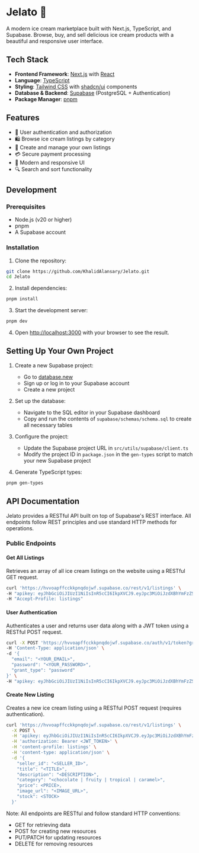 # Jelato 🍦

A modern ice cream marketplace built with Next.js, TypeScript, and Supabase. Browse, buy, and sell delicious ice cream products with a beautiful and responsive user interface.

## Tech Stack

- **Frontend Framework**: [Next.js](https://nextjs.org/) with [React](https://reactjs.org/)
- **Language**: [TypeScript](https://www.typescriptlang.org/)
- **Styling**: [Tailwind CSS](https://tailwindcss.com/) with [shadcn/ui](https://ui.shadcn.com/) components
- **Database & Backend**: [Supabase](https://supabase.com/) (PostgreSQL + Authentication)
- **Package Manager**: [pnpm](https://pnpm.io/)

## Features

- 🔐 User authentication and authorization
- 🛍️ Browse ice cream listings by category
- 📝 Create and manage your own listings
- 💳 Secure payment processing
- 🎨 Modern and responsive UI
- 🔍 Search and sort functionality

## Development

### Prerequisites

- Node.js (v20 or higher)
- pnpm
- A Supabase account

### Installation

1. Clone the repository:

```sh
git clone https://github.com/KhalidAlansary/Jelato.git
cd Jelato
```

2. Install dependencies:

```sh
pnpm install
```

3. Start the development server:

```sh
pnpm dev
```

4. Open [http://localhost:3000](http://localhost:3000) with your browser to see the result.

## Setting Up Your Own Project

1. Create a new Supabase project:

   - Go to [database.new](https://database.new)
   - Sign up or log in to your Supabase account
   - Create a new project

2. Set up the database:

   - Navigate to the SQL editor in your Supabase dashboard
   - Copy and run the contents of `supabase/schemas/schema.sql` to create all necessary tables

3. Configure the project:

   - Update the Supabase project URL in `src/utils/supabase/client.ts`
   - Modify the project ID in `package.json` in the `gen-types` script to match your new Supabase project

4. Generate TypeScript types:

```sh
pnpm gen-types
```

## API Documentation

Jelato provides a RESTful API built on top of Supabase's REST interface. All endpoints follow REST principles and use standard HTTP methods for operations.

### Public Endpoints

#### Get All Listings

Retrieves an array of all ice cream listings on the website using a RESTful GET request.

```sh
curl 'https://hvvoapffcckkpnqdojwf.supabase.co/rest/v1/listings' \
-H "apikey: eyJhbGciOiJIUzI1NiIsInR5cCI6IkpXVCJ9.eyJpc3MiOiJzdXBhYmFzZSIsInJlZiI6Imh2dm9hcGZmY2Nra3BucWRvandmIiwicm9sZSI6ImFub24iLCJpYXQiOjE3NDY3MTc2MzcsImV4cCI6MjA2MjI5MzYzN30.4qge7VgoIHI69930ObL5xDniodCGQXyhCFx_E_Wi7Jk" \
-H "Accept-Profile: listings"
```

#### User Authentication

Authenticates a user and returns user data along with a JWT token using a RESTful POST request.

```sh
curl -X POST 'https://hvvoapffcckkpnqdojwf.supabase.co/auth/v1/token?grant_type=password' \
-H 'Content-Type: application/json' \
-d '{
  "email": "<YOUR_EMAIL>",
  "password": "<YOUR_PASSWORD>",
  "grant_type": "password"
}' \
-H "apikey: eyJhbGciOiJIUzI1NiIsInR5cCI6IkpXVCJ9.eyJpc3MiOiJzdXBhYmFzZSIsInJlZiI6Imh2dm9hcGZmY2Nra3BucWRvandmIiwicm9sZSI6ImFub24iLCJpYXQiOjE3NDY3MTc2MzcsImV4cCI6MjA2MjI5MzYzN30.4qge7VgoIHI69930ObL5xDniodCGQXyhCFx_E_Wi7Jk"
```

#### Create New Listing

Creates a new ice cream listing using a RESTful POST request (requires authentication).

```sh
curl 'https://hvvoapffcckkpnqdojwf.supabase.co/rest/v1/listings' \
  -X POST \
  -H 'apikey: eyJhbGciOiJIUzI1NiIsInR5cCI6IkpXVCJ9.eyJpc3MiOiJzdXBhYmFzZSIsInJlZiI6Imh2dm9hcGZmY2Nra3BucWRvandmIiwicm9sZSI6ImFub24iLCJpYXQiOjE3NDY3MTc2MzcsImV4cCI6MjA2MjI5MzYzN30.4qge7VgoIHI69930ObL5xDniodCGQXyhCFx_E_Wi7Jk' \
  -H 'authorization: Bearer <JWT_TOKEN>' \
  -H 'content-profile: listings' \
  -H 'content-type: application/json' \
  -d '{
    "seller_id": "<SELLER_ID>",
    "title": "<TITLE>",
    "description": "<DESCRIPTION>",
    "category": "<chocolate | fruity | tropical | caramel>",
    "price": <PRICE>,
    "image_url": "<IMAGE_URL>",
    "stock": <STOCK>
  }'
```

Note: All endpoints are RESTful and follow standard HTTP conventions:

- GET for retrieving data
- POST for creating new resources
- PUT/PATCH for updating resources
- DELETE for removing resources
